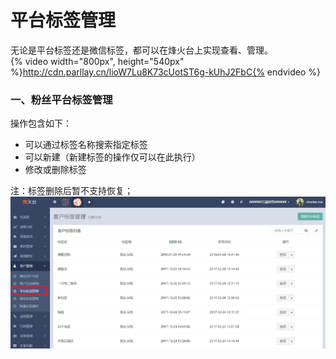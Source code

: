 # 平台标签管理

无论是平台标签还是微信标签，都可以在烽火台上实现查看、管理。  
{% video width="800px", height="540px" %}http://cdn.parllay.cn/lioW7Lu8K73cUotST6g-kUhJ2FbC{% endvideo %}

### 一、粉丝平台标签管理

操作包含如下：

* 可以通过标签名称搜索指定标签
* 可以新建（新建标签的操作仅可以在此执行）
* 修改或删除标签

注：标签删除后暂不支持恢复；![](/assets/1516358081.png)

